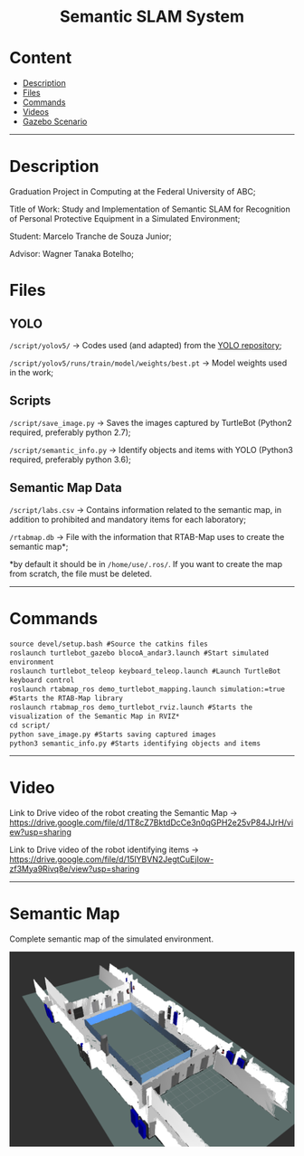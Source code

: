 
<h1 align="center"> 
	Semantic SLAM System
</h1>


Content
=================
<!--ts-->
   * [Description](#Description)
   * [Files](#Files)
   * [Commands](#Commands)
   * [Videos](#Videos)
   * [Gazebo Scenario](#Gazebo-Scenario)
<!--te-->

---
Description 
=================
Graduation Project in Computing at the Federal University of ABC;

Title of Work: Study and Implementation of Semantic SLAM for Recognition of Personal Protective Equipment in a Simulated Environment;

Student: Marcelo Tranche de Souza Junior;

Advisor: Wagner Tanaka Botelho;

Files 
=================
## YOLO
`/script/yolov5/` -> Codes used (and adapted) from the [YOLO repository](https://github.com/ultralytics/yolov5);

`/script/yolov5/runs/train/model/weights/best.pt` -> Model weights used in the work;

## Scripts
`/script/save_image.py` -> Saves the images captured by TurtleBot (Python2 required, preferably python 2.7);

`/script/semantic_info.py` -> Identify objects and items with YOLO (Python3 required, preferably python 3.6);

## Semantic Map Data
`/script/labs.csv` -> Contains information related to the semantic map, in addition to prohibited and mandatory items for each laboratory;

`/rtabmap.db` -> File with the information that RTAB-Map uses to create the semantic map*;

*by default it should be in `/home/use/.ros/`. If you want to create the map from scratch, the file must be deleted.

---
Commands 
=================

    source devel/setup.bash #Source the catkins files
    roslaunch turtlebot_gazebo blocoA_andar3.launch #Start simulated environment
    roslaunch turtlebot_teleop keyboard_teleop.launch #Launch TurtleBot keyboard control
    roslaunch rtabmap_ros demo_turtlebot_mapping.launch simulation:=true #Starts the RTAB-Map library
    roslaunch rtabmap_ros demo_turtlebot_rviz.launch #Starts the visualization of the Semantic Map in RVIZ*
    cd script/
    python save_image.py #Starts saving captured images
    python3 semantic_info.py #Starts identifying objects and items
---

Video
=================
Link to Drive video of the robot creating the Semantic Map -> https://drive.google.com/file/d/1T8cZ7BktdDcCe3n0qGPH2e25vP84JJrH/view?usp=sharing

Link to Drive video of the robot identifying items -> https://drive.google.com/file/d/15lYBVN2JegtCuEjIow-zf3Mya9Rivq8e/view?usp=sharing

---
Semantic Map
=================
Complete semantic map of the simulated environment.

<p align="center">
  <img alt="Semantic Map" title="#Semantic Map" src="./assets/semantic_map.png" width="700px">
</p>


